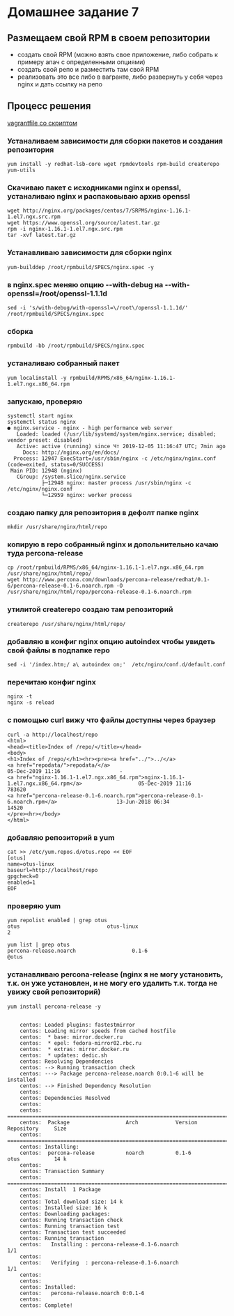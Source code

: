 # Домашнее задание 7

## Размещаем свой RPM в своем репозитории

* создать свой RPM (можно взять свое приложение, либо собрать к примеру апач с определенными опциями)
* создать свой репо и разместить там свой RPM
* реализовать это все либо в вагранте, либо развернуть у себя через nginx и дать ссылку на репо

## Процесс решения

[vagrantfile со скриптом](Vagrantfile)

### Устаналиваем зависимости для сборки пакетов и создания репозитория

	yum install -y redhat-lsb-core wget rpmdevtools rpm-build createrepo yum-utils

### Скачиваю пакет с исходниками nginx и openssl, устаналиваю nginx и распаковываю архив openssl

	wget http://nginx.org/packages/centos/7/SRPMS/nginx-1.16.1-1.el7.ngx.src.rpm
	wget https://www.openssl.org/source/latest.tar.gz
	rpm -i nginx-1.16.1-1.el7.ngx.src.rpm
	tar -xvf latest.tar.gz

### Устанавливаю зависимости для сборки nginx

	yum-builddep /root/rpmbuild/SPECS/nginx.spec -y

### в nginx.spec меняю опцию --with-debug на --with-openssl=/root/openssl-1.1.1d

	sed -i 's/with-debug/with-openssl=\/root\/openssl-1.1.1d/' /root/rpmbuild/SPECS/nginx.spec

### сборка

	rpmbuild -bb /root/rpmbuild/SPECS/nginx.spec

### устаналиваю собранный пакет 

	yum localinstall -y rpmbuild/RPMS/x86_64/nginx-1.16.1-1.el7.ngx.x86_64.rpm

### запускаю, проверяю

	systemctl start nginx
	systemctl status nginx
	● nginx.service - nginx - high performance web server
	   Loaded: loaded (/usr/lib/systemd/system/nginx.service; disabled; vendor preset: disabled)
	   Active: active (running) since Чт 2019-12-05 11:16:47 UTC; 7min ago
	     Docs: http://nginx.org/en/docs/
	  Process: 12947 ExecStart=/usr/sbin/nginx -c /etc/nginx/nginx.conf (code=exited, status=0/SUCCESS)
	 Main PID: 12948 (nginx)
	   CGroup: /system.slice/nginx.service
	           ├─12948 nginx: master process /usr/sbin/nginx -c /etc/nginx/nginx.conf
	           └─12959 nginx: worker process




### создаю папку для репозитория в дефолт папке nginx

	mkdir /usr/share/nginx/html/repo

### копирую в repo собранный nginx и допольнительно качаю туда percona-release

	cp /root/rpmbuild/RPMS/x86_64/nginx-1.16.1-1.el7.ngx.x86_64.rpm /usr/share/nginx/html/repo/
	wget http://www.percona.com/downloads/percona-release/redhat/0.1-6/percona-release-0.1-6.noarch.rpm -O /usr/share/nginx/html/repo/percona-release-0.1-6.noarch.rpm

### утилитой createrepo создаю там репозиторий

	createrepo /usr/share/nginx/html/repo/

### добавляю в конфиг nginx опцию autoindex чтобы увидеть свой файлы в подпапке repo

	sed -i '/index.htm;/ a\ autoindex on;'  /etc/nginx/conf.d/default.conf

### перечитаю конфиг nginx

	nginx -t
	nginx -s reload

### с помощью curl вижу что файлы доступны через браузер

	curl -a http://localhost/repo
	<html>
	<head><title>Index of /repo/</title></head>
	<body>
	<h1>Index of /repo/</h1><hr><pre><a href="../">../</a>
	<a href="repodata/">repodata/</a>                                          05-Dec-2019 11:16                   -
	<a href="nginx-1.16.1-1.el7.ngx.x86_64.rpm">nginx-1.16.1-1.el7.ngx.x86_64.rpm</a>                  05-Dec-2019 11:16              783620
	<a href="percona-release-0.1-6.noarch.rpm">percona-release-0.1-6.noarch.rpm</a>                   13-Jun-2018 06:34               14520
	</pre><hr></body>
	</html>	



### добавляю репозиторий в yum

	cat >> /etc/yum.repos.d/otus.repo << EOF
	[otus]
	name=otus-linux
	baseurl=http://localhost/repo
	gpgcheck=0
	enabled=1
	EOF

### проверяю yum

	yum repolist enabled | grep otus
	otus                            otus-linux                                     2

	yum list | grep otus
	percona-release.noarch                  0.1-6                          @otus

### устанавливаю percona-release (nginx я не могу установить, т.к. он уже установлен, и не могу его удалить т.к. тогда не увижу свой репозиторий)

	yum install percona-release -y


	    centos: Loaded plugins: fastestmirror
	    centos: Loading mirror speeds from cached hostfile
	    centos:  * base: mirror.docker.ru
	    centos:  * epel: fedora-mirror02.rbc.ru
	    centos:  * extras: mirror.docker.ru
	    centos:  * updates: dedic.sh
	    centos: Resolving Dependencies
	    centos: --> Running transaction check
	    centos: ---> Package percona-release.noarch 0:0.1-6 will be installed
	    centos: --> Finished Dependency Resolution
	    centos:
	    centos: Dependencies Resolved
	    centos:
	    centos: ================================================================================
	    centos:  Package                  Arch            Version           Repository     Size
	    centos: ================================================================================
	    centos: Installing:
	    centos:  percona-release          noarch          0.1-6             otus           14 k
	    centos:
	    centos: Transaction Summary
	    centos: ================================================================================
	    centos: Install  1 Package
	    centos:
	    centos: Total download size: 14 k
	    centos: Installed size: 16 k
	    centos: Downloading packages:
	    centos: Running transaction check
	    centos: Running transaction test
	    centos: Transaction test succeeded
	    centos: Running transaction
	    centos:   Installing : percona-release-0.1-6.noarch                                 1/1
	    centos:
	    centos:   Verifying  : percona-release-0.1-6.noarch                                 1/1
	    centos:
	    centos:
	    centos: Installed:
	    centos:   percona-release.noarch 0:0.1-6
	    centos:
	    centos: Complete!


